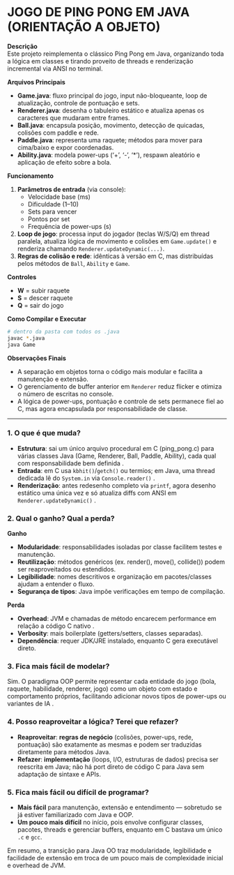 JOGO DE PING PONG EM JAVA (ORIENTAÇÃO A OBJETO)
==============================================

**Descrição**  
Este projeto reimplementa o clássico Ping Pong em Java, organizando toda a lógica em classes e tirando proveito de threads e renderização incremental via ANSI no terminal. 

**Arquivos Principais**  
- **Game.java**: fluxo principal do jogo, input não-bloqueante, loop de atualização, controle de pontuação e sets.   
- **Renderer.java**: desenha o tabuleiro estático e atualiza apenas os caracteres que mudaram entre frames.   
- **Ball.java**: encapsula posição, movimento, detecção de quicadas, colisões com paddle e rede.   
- **Paddle.java**: representa uma raquete; métodos para mover para cima/baixo e expor coordenadas.   
- **Ability.java**: modela power-ups (‘+’, ‘-’, ‘*’), respawn aleatório e aplicação de efeito sobre a bola.   

**Funcionamento**  
1. **Parâmetros de entrada** (via console):  
   - Velocidade base (ms)  
   - Dificuldade (1–10)  
   - Sets para vencer  
   - Pontos por set  
   - Frequência de power-ups (s)  
2. **Loop de jogo**: processa input do jogador (teclas W/S/Q) em thread paralela, atualiza lógica de movimento e colisões em `Game.update()` e renderiza chamando `Renderer.updateDynamic(...)`.  
3. **Regras de colisão e rede**: idênticas à versão em C, mas distribuídas pelos métodos de `Ball`, `Ability` e `Game`.  

**Controles**  
- **W** = subir raquete  
- **S** = descer raquete  
- **Q** = sair do jogo  

**Como Compilar e Executar**  
```bash
# dentro da pasta com todos os .java
javac *.java
java Game
```

**Observações Finais**  
- A separação em objetos torna o código mais modular e facilita a manutenção e extensão.   
- O gerenciamento de buffer anterior em `Renderer` reduz flicker e otimiza o número de escritas no console.   
- A lógica de power-ups, pontuação e controle de sets permanece fiel ao C, mas agora encapsulada por responsabilidade de classe.   

---

### 1. O que é que muda?  
- **Estrutura**: sai um único arquivo procedural em C (ping_pong.c) para várias classes Java (Game, Renderer, Ball, Paddle, Ability), cada qual com responsabilidade bem definida .  
- **Entrada**: em C usa `kbhit()`/`getch()` ou termios; em Java, uma thread dedicada lê do `System.in` via `Console.reader()` .  
- **Renderização**: antes redesenho completo via `printf`, agora desenho estático uma única vez e só atualiza diffs com ANSI em `Renderer.updateDynamic()` .  

### 2. Qual o ganho? Qual a perda?  
**Ganho**  
- **Modularidade**: responsabilidades isoladas por classe facilitem testes e manutenção.  
- **Reutilização**: métodos genéricos (ex. render(), move(), collide()) podem ser reaproveitados ou estendidos.  
- **Legibilidade**: nomes descritivos e organização em pacotes/classes ajudam a entender o fluxo.  
- **Segurança de tipos**: Java impõe verificações em tempo de compilação.  

**Perda**  
- **Overhead**: JVM e chamadas de método encarecem performance em relação a código C nativo .  
- **Verbosity**: mais boilerplate (getters/setters, classes separadas).  
- **Dependência**: requer JDK/JRE instalado, enquanto C gera executável direto.  

### 3. Fica mais fácil de modelar?  
Sim. O paradigma OOP permite representar cada entidade do jogo (bola, raquete, habilidade, renderer, jogo) como um objeto com estado e comportamento próprios, facilitando adicionar novos tipos de power-ups ou variantes de IA .

### 4. Posso reaproveitar a lógica? Terei que refazer?  
- **Reaproveitar**: **regras de negócio** (colisões, power-ups, rede, pontuação) são exatamente as mesmas e podem ser traduzidas diretamente para métodos Java.  
- **Refazer**: **implementação** (loops, I/O, estruturas de dados) precisa ser reescrita em Java; não há port direto de código C para Java sem adaptação de sintaxe e APIs.  

### 5. Fica mais fácil ou difícil de programar?  
- **Mais fácil** para manutenção, extensão e entendimento — sobretudo se já estiver familiarizado com Java e OOP.  
- **Um pouco mais difícil** no início, pois envolve configurar classes, pacotes, threads e gerenciar buffers, enquanto em C bastava um único `.c` e `gcc`.  

Em resumo, a transição para Java OO traz modularidade, legibilidade e facilidade de extensão em troca de um pouco mais de complexidade inicial e overhead de JVM.
